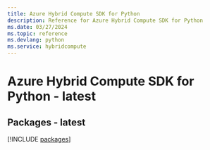 ```yaml
---
title: Azure Hybrid Compute SDK for Python
description: Reference for Azure Hybrid Compute SDK for Python
ms.date: 03/27/2024
ms.topic: reference
ms.devlang: python
ms.service: hybridcompute
---
```

# Azure Hybrid Compute SDK for Python - latest
## Packages - latest
[!INCLUDE [packages](hybrid-compute-index.md)]